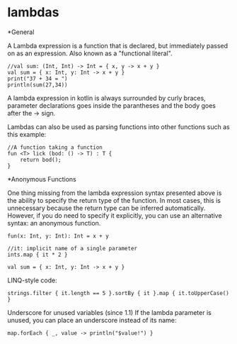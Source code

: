 # lambdas

*General

A Lambda expression is a function that is declared, but immediately passed on as an expression. Also known as a "functional literal".


    //val sum: (Int, Int) -> Int = { x, y -> x + y }
    val sum = { x: Int, y: Int -> x + y }
    print("37 + 34 = ")
    println(sum(27,34))
A lambda expression in kotlin is always surrounded by curly braces, parameter declarations goes inside the parantheses and the body goes after the -> sign. 

Lambdas can also be used as parsing functions into other functions such as this example: 

    //A function taking a function
    fun <T> lick (bod: () -> T) : T {
        return bod();
    }


*Anonymous Functions 

One thing missing from the lambda expression syntax presented above is the ability to specify the return type of the function. In most cases, this is unnecessary because the return type can be inferred automatically. However, if you do need to specify it explicitly, you can use an alternative syntax: an anonymous function.

    fun(x: Int, y: Int): Int = x + y

    //it: implicit name of a single parameter
    ints.map { it * 2 }

    val sum = { x: Int, y: Int -> x + y }

LINQ-style code:

    strings.filter { it.length == 5 }.sortBy { it }.map { it.toUpperCase() }

Underscore for unused variables (since 1.1)
If the lambda parameter is unused, you can place an underscore instead of its name:

    map.forEach { _, value -> println("$value!") }
